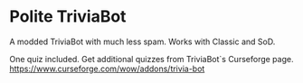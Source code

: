 # Polite TriviaBot
A modded TriviaBot with much less spam. 
Works with Classic and SoD.

One quiz included. Get additional quizzes from TriviaBot`s Curseforge page.
https://www.curseforge.com/wow/addons/trivia-bot
